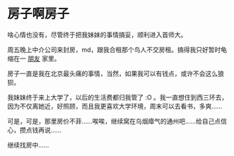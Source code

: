# 房子啊房子

啥心情也没有，尽管终于把我妹妹的事情搞妥，顺利进入首师大。

周五晚上中介公司来封房，md，跟我合租那个鸟人不交房租。搞得我只好暂时龟缩在一 [朋友][0] 家里。

房子一直是我在北京最头痛的事情，当然，如果我可以有钱点，或许不会这么狼狈。

我妹妹终于来上大学了，以后的生活费都归我管了 :O 。我一直想住到西三环去，因为不仅离她近，好照顾，而且我更喜欢大学环境，周末可以去看书，多爽……

可是，可是，那里房价不菲……唉唉，继续窝在乌烟瘴气的通州吧……给自己点信心，攒点钱再说……

继续找房中……

[0]: http://humanitybook.com.cn
